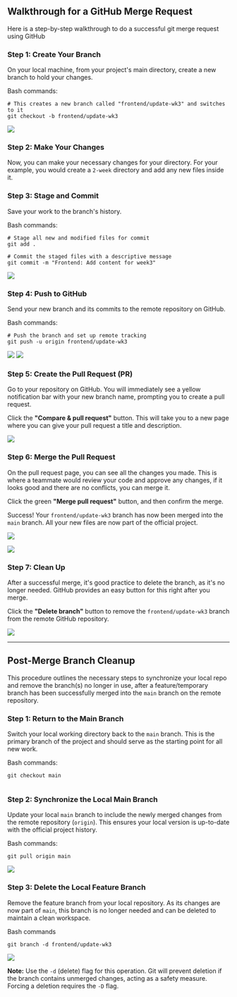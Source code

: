 
##  Walkthrough for a GitHub Merge Request

Here is a step-by-step walkthrough to do a successful git merge request using GitHub

### Step 1: Create Your Branch

On your local machine, from your project's main directory, create a new branch to hold your changes.

Bash commands:

```
# This creates a new branch called "frontend/update-wk3" and switches to it
git checkout -b frontend/update-wk3
```

![](./BAMChallenge3.2screenshot.png)

### Step 2: Make Your Changes

Now, you can make your necessary changes for your directory. For your example, you would create a `2-week` directory and add any new files inside it.

### Step 3: Stage and Commit

Save your work to the branch's history.

Bash commands:

```
# Stage all new and modified files for commit
git add .

# Commit the staged files with a descriptive message
git commit -m "Frontend: Add content for week3"
```

![](BAMChallenge3.2screenshot(1).png)
### Step 4: Push to GitHub

Send your new branch and its commits to the remote repository on GitHub.

Bash commands:

```
# Push the branch and set up remote tracking
git push -u origin frontend/update-wk3
```

![](BAMChallenge3.2screenshot(2).png)
![](BAMChallenge3.2screenshot(3).png)

### Step 5: Create the Pull Request (PR)

Go to your repository on GitHub. You will immediately see a yellow notification bar with your new branch name, prompting you to create a pull request.

Click the **"Compare & pull request"** button. This will take you to a new page where you can give your pull request a title and description.

![](./BAMChallenge3.2screenshot(4).png)

### Step 6: Merge the Pull Request

On the pull request page, you can see all the changes you made. This is where a teammate would review your code and approve any changes, if it looks good and there are no conflicts, you can merge it.

Click the green **"Merge pull request"** button, and then confirm the merge.

Success! Your `frontend/update-wk3` branch has now been merged into the `main` branch. All your new files are now part of the official project.

![](./BAMChallenge3.2screenshot(6).png)

![](BAMChallenge3.2screenshot(7).png)


### Step 7: Clean Up

After a successful merge, it's good practice to delete the branch, as it's no longer needed. GitHub provides an easy button for this right after you merge.

Click the **"Delete branch"** button to remove the `frontend/update-wk3` branch from the remote GitHub repository.

![](BAMChallenge3.2screenshot(8).png)

---
## Post-Merge Branch Cleanup

This procedure outlines the necessary steps to synchronize your local repo and remove the branch(s) no longer in use, after a feature/temporary branch has been successfully merged into the `main` branch on the remote repository.

### Step 1: Return to the Main Branch

Switch your local working directory back to the `main` branch. This is the primary branch of the project and should serve as the starting point for all new work.

Bash commands:

```
git checkout main
```

![]()
### Step 2: Synchronize the Local Main Branch

Update your local `main` branch to include the newly merged changes from the remote repository (`origin`). This ensures your local version is up-to-date with the official project history.

Bash commands:

```
git pull origin main
```

![](./BAMChallenge3.2screenshot(10).png)

### Step 3: Delete the Local Feature Branch

Remove the feature branch from your local repository. As its changes are now part of `main`, this branch is no longer needed and can be deleted to maintain a clean workspace.

Bash commands

```
git branch -d frontend/update-wk3
```

![](./BAMChallenge3.2screenshot(11).png)

**Note:** Use the `-d` (delete) flag for this operation. Git will prevent deletion if the branch contains unmerged changes, acting as a safety measure. Forcing a deletion requires the `-D` flag.